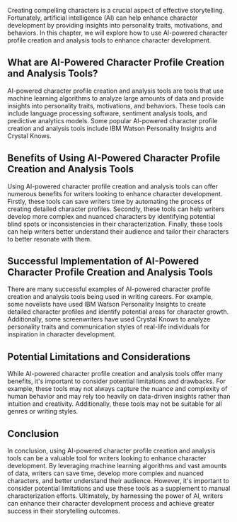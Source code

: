 
Creating compelling characters is a crucial aspect of effective storytelling. Fortunately, artificial intelligence (AI) can help enhance character development by providing insights into personality traits, motivations, and behaviors. In this chapter, we will explore how to use AI-powered character profile creation and analysis tools to enhance character development.

What are AI-Powered Character Profile Creation and Analysis Tools?
------------------------------------------------------------------

AI-powered character profile creation and analysis tools are tools that use machine learning algorithms to analyze large amounts of data and provide insights into personality traits, motivations, and behaviors. These tools can include language processing software, sentiment analysis tools, and predictive analytics models. Some popular AI-powered character profile creation and analysis tools include IBM Watson Personality Insights and Crystal Knows.

Benefits of Using AI-Powered Character Profile Creation and Analysis Tools
--------------------------------------------------------------------------

Using AI-powered character profile creation and analysis tools can offer numerous benefits for writers looking to enhance character development. Firstly, these tools can save writers time by automating the process of creating detailed character profiles. Secondly, these tools can help writers develop more complex and nuanced characters by identifying potential blind spots or inconsistencies in their characterization. Finally, these tools can help writers better understand their audience and tailor their characters to better resonate with them.

Successful Implementation of AI-Powered Character Profile Creation and Analysis Tools
-------------------------------------------------------------------------------------

There are many successful examples of AI-powered character profile creation and analysis tools being used in writing careers. For example, some novelists have used IBM Watson Personality Insights to create detailed character profiles and identify potential areas for character growth. Additionally, some screenwriters have used Crystal Knows to analyze personality traits and communication styles of real-life individuals for inspiration in character development.

Potential Limitations and Considerations
----------------------------------------

While AI-powered character profile creation and analysis tools offer many benefits, it's important to consider potential limitations and drawbacks. For example, these tools may not always capture the nuance and complexity of human behavior and may rely too heavily on data-driven insights rather than intuition and creativity. Additionally, these tools may not be suitable for all genres or writing styles.

Conclusion
----------

In conclusion, using AI-powered character profile creation and analysis tools can be a valuable tool for writers looking to enhance character development. By leveraging machine learning algorithms and vast amounts of data, writers can save time, develop more complex and nuanced characters, and better understand their audience. However, it's important to consider potential limitations and use these tools as a supplement to manual characterization efforts. Ultimately, by harnessing the power of AI, writers can enhance their character development process and achieve greater success in their storytelling outcomes.
